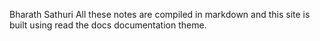 Bharath Sathuri
All these notes are compiled in markdown and this site is built using read the docs documentation theme.